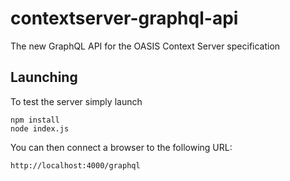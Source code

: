 # contextserver-graphql-api
The new GraphQL API for the OASIS Context Server specification

## Launching
To test the server simply launch

    npm install
    node index.js
    
You can then connect a browser to the following URL:

    http://localhost:4000/graphql
    